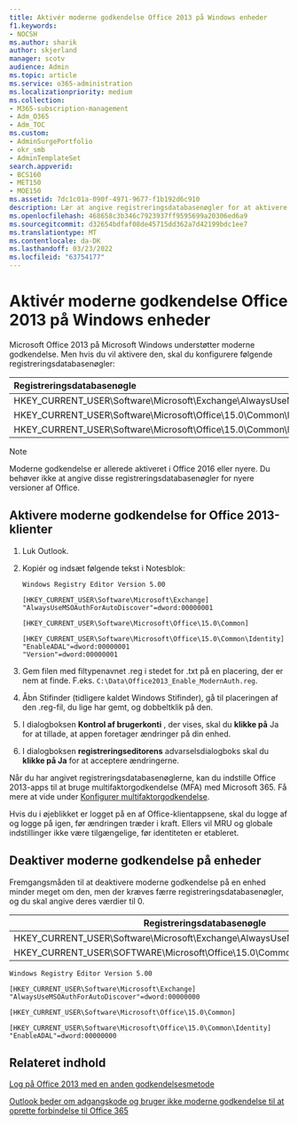 ```yaml
---
title: Aktivér moderne godkendelse Office 2013 på Windows enheder
f1.keywords:
- NOCSH
ms.author: sharik
author: skjerland
manager: scotv
audience: Admin
ms.topic: article
ms.service: o365-administration
ms.localizationpriority: medium
ms.collection:
- M365-subscription-management
- Adm_O365
- Adm_TOC
ms.custom:
- AdminSurgePortfolio
- okr_smb
- AdminTemplateSet
search.appverid:
- BCS160
- MET150
- MOE150
ms.assetid: 7dc1c01a-090f-4971-9677-f1b192d6c910
description: Lær at angive registreringsdatabasenøgler for at aktivere moderne godkendelse for enheder, Microsoft Office 2013 er installeret.
ms.openlocfilehash: 468658c3b346c7923937ff9595699a20306ed6a9
ms.sourcegitcommit: d32654bdfaf08de45715dd362a7d42199bdc1ee7
ms.translationtype: MT
ms.contentlocale: da-DK
ms.lasthandoff: 03/23/2022
ms.locfileid: "63754177"
---
```

# <a name="enable-modern-authentication-for-office-2013-on-windows-devices"></a>Aktivér moderne godkendelse Office 2013 på Windows enheder

Microsoft Office 2013 på Microsoft Windows understøtter moderne godkendelse. Men hvis du vil aktivere den, skal du konfigurere følgende registreringsdatabasenøgler:

|Registreringsdatabasenøgle|Type|Værdi|
|:---|:---:|:---:|
|HKEY_CURRENT_USER\Software\Microsoft\Exchange\AlwaysUseMSOAuthForAutoDiscover|REG_DWORD|1|
|HKEY_CURRENT_USER\Software\Microsoft\Office\15.0\Common\Identity\EnableADAL|REG_DWORD|1|
|HKEY_CURRENT_USER\Software\Microsoft\Office\15.0\Common\Identity\Version|REG_DWORD|1|

> [!NOTE]
> Moderne godkendelse er allerede aktiveret i Office 2016 eller nyere. Du behøver ikke at angive disse registreringsdatabasenøgler for nyere versioner af Office.

## <a name="enable-modern-authentication-for-office-2013-clients"></a>Aktivere moderne godkendelse for Office 2013-klienter

1. Luk Outlook.

2. Kopiér og indsæt følgende tekst i Notesblok:

   ```text
   Windows Registry Editor Version 5.00

   [HKEY_CURRENT_USER\Software\Microsoft\Exchange]
   "AlwaysUseMSOAuthForAutoDiscover"=dword:00000001

   [HKEY_CURRENT_USER\Software\Microsoft\Office\15.0\Common]

   [HKEY_CURRENT_USER\Software\Microsoft\Office\15.0\Common\Identity]
   "EnableADAL"=dword:00000001
   "Version"=dword:00000001
   ```

3. Gem filen med filtypenavnet .reg i stedet for .txt på en placering, der er nem at finde. F.eks. `C:\Data\Office2013_Enable_ModernAuth.reg`.

4. Åbn Stifinder (tidligere kaldet Windows Stifinder), gå til placeringen af den .reg-fil, du lige har gemt, og dobbeltklik på den.

5. I dialogboksen **Kontrol af brugerkonti** , der vises, skal du **klikke på** Ja for at tillade, at appen foretager ændringer på din enhed.

6. I dialogboksen **registreringseditorens** advarselsdialogboks skal du **klikke på Ja** for at acceptere ændringerne.

Når du har angivet registreringsdatabasenøglerne, kan du indstille Office 2013-apps til at bruge multifaktorgodkendelse (MFA) med Microsoft 365. Få mere at vide under [Konfigurer multifaktorgodkendelse](set-up-multi-factor-authentication.md).

Hvis du i øjeblikket er logget på en af Office-klientappsene, skal du logge af og logge på igen, før ændringen træder i kraft. Ellers vil MRU og globale indstillinger ikke være tilgængelige, før identiteten er etableret.

## <a name="disable-modern-authentication-on-devices"></a>Deaktiver moderne godkendelse på enheder

Fremgangsmåden til at deaktivere moderne godkendelse på en enhed minder meget om den, men der kræves færre registreringsdatabasenøgler, og du skal angive deres værdier til 0.

|Registreringsdatabasenøgle|Type|Værdi|
|---|:---:|:---:|
|HKEY_CURRENT_USER\Software\Microsoft\Exchange\AlwaysUseMSOAuthForAutoDiscover|REG_DWORD|0|
|HKEY_CURRENT_USER\SOFTWARE\Microsoft\Office\15.0\Common\Identity\EnableADAL|REG_DWORD|0|

```text
Windows Registry Editor Version 5.00

[HKEY_CURRENT_USER\Software\Microsoft\Exchange]
"AlwaysUseMSOAuthForAutoDiscover"=dword:00000000

[HKEY_CURRENT_USER\Software\Microsoft\Office\15.0\Common]

[HKEY_CURRENT_USER\Software\Microsoft\Office\15.0\Common\Identity]
"EnableADAL"=dword:00000000
```

## <a name="related-content"></a>Relateret indhold

[Log på Office 2013 med en anden godkendelsesmetode](https://support.microsoft.com/office/2b856342-170a-438e-9a4f-3c092394d3cb)

[Outlook beder om adgangskode og bruger ikke moderne godkendelse til at oprette forbindelse til Office 365](/outlook/troubleshoot/authentication/outlook-prompt-password-modern-authentication-enabled)
